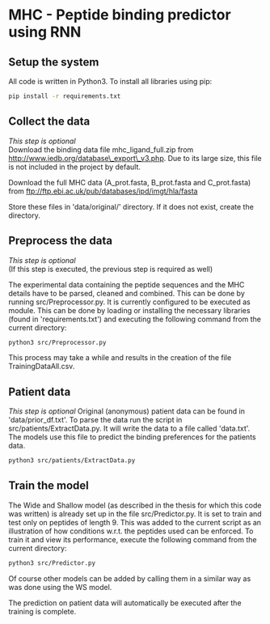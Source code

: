 # MHC - Peptide binding predictor using RNN
## Setup the system
All code is written in Python3. To install all libraries using pip:

~~~sh 
pip install -r requirements.txt
~~~

## Collect the data
*This step is optional*  
Download the binding data file mhc\_ligand\_full.zip from
<http://www.iedb.org/database\_export\_v3.php>. Due to its large size, this
file is not included in the project by default.

Download the full MHC data (A\_prot.fasta, B\_prot.fasta and C\_prot.fasta) from <ftp://ftp.ebi.ac.uk/pub/databases/ipd/imgt/hla/fasta>

Store these files in 'data/original/' directory. If it does not exist, create
the directory.

## Preprocess the data
*This step is optional*  
(If this step is executed, the previous step is required as well)  

The experimental data containing the peptide sequences and the MHC details have
to be parsed, cleaned and combined. This can be done by running
src/Preprocessor.py. It is currently configured to be executed as module. This
can be done by loading or installing the necessary libraries (found in
'requirements.txt') and executing the following command from the current
directory:

~~~sh
python3 src/Preprocessor.py
~~~

This process may take a while and results in the creation of the file TrainingDataAll.csv.

## Patient data
*This step is optional*
Original (anonymous) patient data can be found in 'data/prior\_df.txt'. To
parse the data run the script in src/patients/ExtractData.py. It will write the
data to a file called 'data.txt'. The models use this file to predict the
binding preferences for the patients data.

~~~sh 
python3 src/patients/ExtractData.py
~~~

## Train the model
The Wide and Shallow model (as described in the thesis for which this code was
written) is already set up in the file src/Predictor.py. It is set to train and
test only on peptides of length 9. This was added to the current script as an
illustration of how conditions w.r.t. the peptides used can be enforced. To train it and view
its performance, execute the following command from the current directory:

~~~sh 
python3 src/Predictor.py
~~~

Of course other models can be added by calling them in a similar way as was
done using the WS model.

The prediction on patient data will automatically be executed after the training is
complete.
